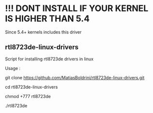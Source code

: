# !!! DONT INSTALL IF YOUR KERNEL IS HIGHER THAN 5.4
Since 5.4+ kernels includes this driver 
## rtl8723de-linux-drivers

Script for installing rtl8723de drivers in linux

Usage : 

git clone https://github.com/MatiasBoldrini/rtl8723de-linux-drivers.git

cd rtl8723de-linux-drivers

chmod +777 rtl8723de

./rtl8723de
